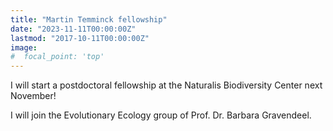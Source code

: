 ```yaml
---
title: "Martin Temminck fellowship"
date: "2023-11-11T00:00:00Z"
lastmod: "2017-10-11T00:00:00Z"
image:
#  focal_point: 'top'
---
```


I will start a postdoctoral fellowship at the Naturalis Biodiversity Center next November!

<!--more-->

I will join the Evolutionary Ecology group of Prof. Dr. Barbara Gravendeel.